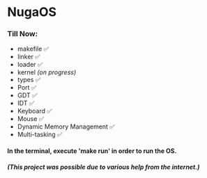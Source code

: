 # NugaOS  

### Till Now:  
- makefile ✅
- linker ✅
- loader ✅
- kernel *(on progress)*
- types ✅
- Port ✅
- GDT ✅
- IDT ✅
- Keyboard ✅
- Mouse ✅
- Dynamic Memory Management ✅
- Multi-tasking ✅

#### In the terminal, execute 'make run' in order to run the OS.

##### (This project was possible due to various help from the internet.)
